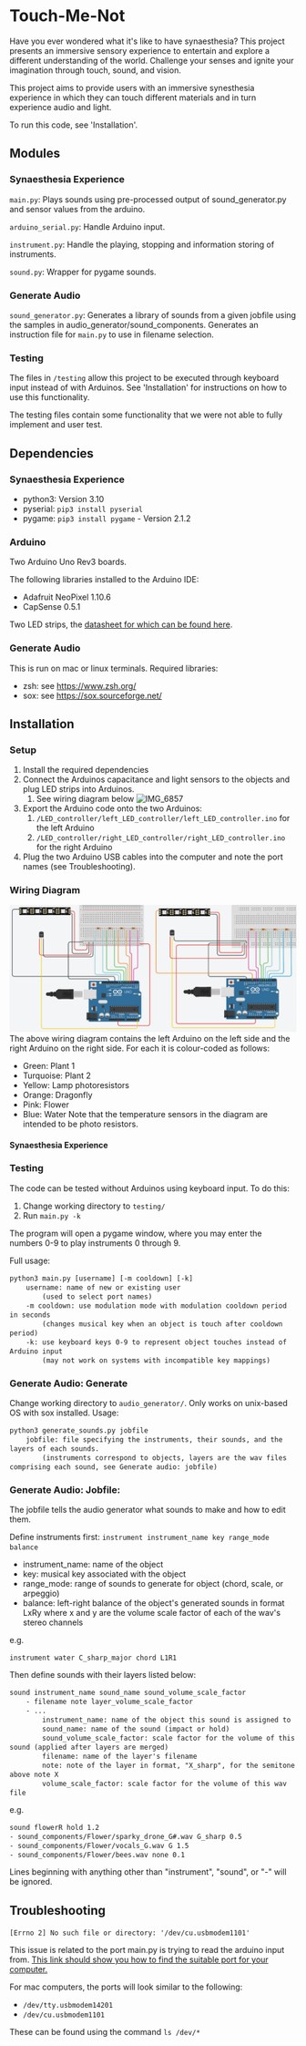 # Touch-Me-Not
Have you ever wondered what it's like to have synaesthesia? This project presents an immersive sensory experience to 
entertain and explore a different understanding of the world. Challenge your senses and ignite your imagination through
touch, sound, and vision.

This project aims to provide users with an immersive synesthesia experience in which they can touch different materials 
and in turn experience audio and light.

To run this code, see 'Installation'.

## Modules
### Synaesthesia Experience
`main.py`: Plays sounds using pre-processed output of sound_generator.py and sensor values from the arduino.

`arduino_serial.py`: Handle Arduino input.

`instrument.py`: Handle the playing, stopping and information storing of instruments.

`sound.py`: Wrapper for pygame sounds.

### Generate Audio
`sound_generator.py`: Generates a library of sounds from a given jobfile using the samples in audio_generator/sound_components. Generates an instruction file for `main.py` to use in filename selection.

### Testing
The files in `/testing` allow this project to be executed through keyboard input instead of with Arduinos. See 
'Installation' for instructions on how to use this functionality.

The testing files contain some functionality that we were not able to fully implement and user test.

## Dependencies
### Synaesthesia Experience
- python3: Version 3.10
- pyserial: `pip3 install pyserial`
- pygame: `pip3 install pygame` - Version 2.1.2

### Arduino
Two Arduino Uno Rev3 boards.

The following libraries installed to the Arduino IDE:
- Adafruit NeoPixel 1.10.6
- CapSense 0.5.1

Two LED strips, the [datasheet for which can be found here](https://www.jaycar.com.au/medias/sys_master/images/images/9700136517662/XC4390-dataSheetMain.pdf).

### Generate Audio
This is run on mac or linux terminals. Required libraries:
- zsh: see https://www.zsh.org/
- sox: see https://sox.sourceforge.net/

## Installation
### Setup
1. Install the required dependencies
2. Connect the Arduinos capacitance and light sensors to the objects and plug LED strips into Arduinos.
   1. See wiring diagram below
       ![IMG_6857](https://user-images.githubusercontent.com/88118932/190286986-9709f1e9-f6db-4a0d-9529-1fef5aa7de49.jpg)
3. Export the Arduino code onto the two Arduinos:
   1. `/LED_controller/left_LED_controller/left_LED_controller.ino` for the left Arduino
   2. `/LED_controller/right_LED_controller/right_LED_controller.ino` for the right Arduino
4. Plug the two Arduino USB cables into the computer and note the port names (see Troubleshooting).

### Wiring Diagram
![Wiring Diagram](./images/wiring_diagram.png)
The above wiring diagram contains the left Arduino on the left side and the right Arduino on the right side. For each 
it is colour-coded as follows:
- Green: Plant 1
- Turquoise: Plant 2
- Yellow: Lamp photoresistors
- Orange: Dragonfly
- Pink: Flower
- Blue: Water
Note that the temperature sensors in the diagram are intended to be photo resistors.

#### Synaesthesia Experience

### Testing
The code can be tested without Arduinos using keyboard input. To do this:
1. Change working directory to `testing/`
2. Run `main.py -k`

The program will open a pygame window, where you may enter the numbers 0-9 to play instruments 0 through 9.

Full usage: 
```
python3 main.py [username] [-m cooldown] [-k]
	username: name of new or existing user
		(used to select port names)
	-m cooldown: use modulation mode with modulation cooldown period in seconds
		(changes musical key when an object is touch after cooldown period)
	-k: use keyboard keys 0-9 to represent object touches instead of Arduino input
		(may not work on systems with incompatible key mappings)
```

### Generate Audio: Generate
Change working directory to `audio_generator/`. Only works on unix-based OS with sox installed.
Usage: 
```
python3 generate_sounds.py jobfile
	jobfile: file specifying the instruments, their sounds, and the layers of each sounds.
		(instruments correspond to objects, layers are the wav files comprising each sound, see Generate audio: jobfile)
```

### Generate Audio: Jobfile:
The jobfile tells the audio generator what sounds to make and how to edit them.

Define instruments first: `instrument instrument_name key range_mode balance`
- instrument_name: name of the object
- key: musical key associated with the object
- range_mode: range of sounds to generate for object (chord, scale, or arpeggio)
- balance: left-right balance of the object's generated sounds in format LxRy where x and y are the volume scale factor of each of the wav's stereo channels

e.g. 
```
instrument water C_sharp_major chord L1R1
```

Then define sounds with their layers listed below:
```
sound instrument_name sound_name sound_volume_scale_factor
	- filename note layer_volume_scale_factor
	- ...
		instrument_name: name of the object this sound is assigned to
		sound_name: name of the sound (impact or hold)
		sound_volume_scale_factor: scale factor for the volume of this sound (applied after layers are merged)
		filename: name of the layer's filename
		note: note of the layer in format, "X_sharp", for the semitone above note X
		volume_scale_factor: scale factor for the volume of this wav file
```

e.g.
```
sound flowerR hold 1.2
- sound_components/Flower/sparky_drone_G#.wav G_sharp 0.5
- sound_components/Flower/vocals_G.wav G 1.5
- sound_components/Flower/bees.wav none 0.1
```

Lines beginning with anything other than "instrument", "sound", or "-" will be ignored.

## Troubleshooting
```[Errno 2] No such file or directory: '/dev/cu.usbmodem1101'```

This issue is related to the port main.py is trying to read the arduino input from. 
[This link should show you how to find the suitable port for your computer.](https://www.mathworks.com/help/supportpkg/arduinoio/ug/find-arduino-port-on-windows-mac-and-linux.html)

For mac computers, the ports will look similar to the following:
- `/dev/tty.usbmodem14201`
- `/dev/cu.usbmodem1101`

These can be found using the command `ls /dev/*`
